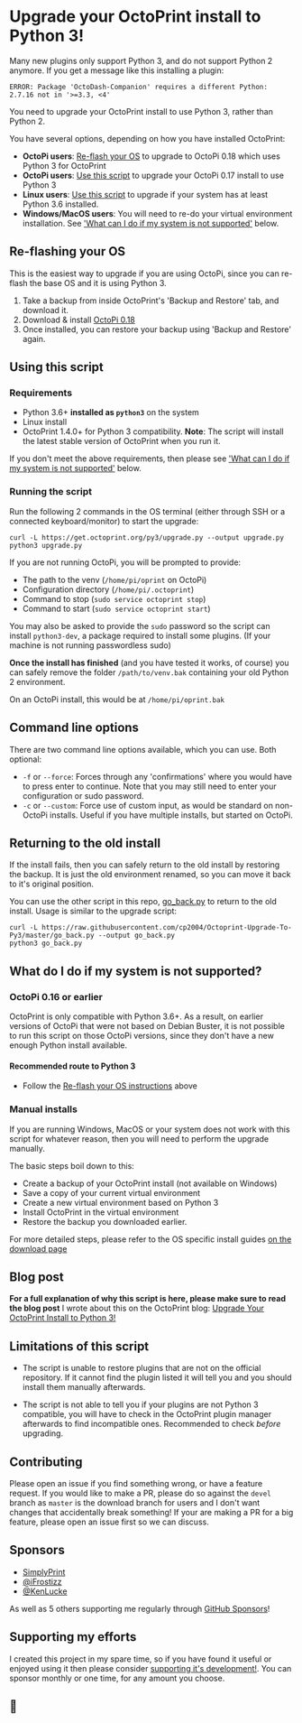 # Upgrade your OctoPrint install to Python 3!

Many new plugins only support Python 3, and do not support Python 2 anymore. If you get a message like this installing a plugin:

```
ERROR: Package 'OctoDash-Companion' requires a different Python: 2.7.16 not in '>=3.3, <4'
```

You need to upgrade your OctoPrint install to use Python 3, rather than Python 2.

You have several options, depending on how you have installed OctoPrint:

* **OctoPi users**: [Re-flash your OS](#re-flashing-your-os) to upgrade to OctoPi 0.18 which uses Python 3 for OctoPrint
* **OctoPi users**: [Use this script](#using-this-script) to upgrade your OctoPi 0.17 install to use Python 3
* **Linux users**: [Use this script](#using-this-script) to upgrade if your system has at least Python 3.6 installed.
* **Windows/MacOS users**: You will need to re-do your virtual environment installation. See ['What can I do if my system is not supported'](#what-do-i-do-if-my-system-is-not-supported) below.


## Re-flashing your OS

This is the easiest way to upgrade if you are using OctoPi, since you can re-flash the base OS and it is using Python 3.

1. Take a backup from inside OctoPrint's 'Backup and Restore' tab, and download it.
2. Download & install [OctoPi 0.18](https://octoprint.org/download)
3. Once installed, you can restore your backup using 'Backup and Restore' again.


## Using this script

### Requirements

* Python 3.6+ **installed as `python3`** on the system
* Linux install
* OctoPrint 1.4.0+ for Python 3 compatibility.
  **Note**: The script will install the latest stable version of OctoPrint when you run it.

If you don't meet the above requirements, then please see ['What can I do if my system is not supported'](#what-do-i-do-if-my-system-is-not-supported) below.

### Running the script

Run the following 2 commands in the OS terminal (either through SSH or a connected keyboard/monitor) to start the upgrade:

```
curl -L https://get.octoprint.org/py3/upgrade.py --output upgrade.py
python3 upgrade.py
```

If you are not running OctoPi, you will be prompted to provide:
  - The path to the venv (`/home/pi/oprint` on OctoPi)
  - Configuration directory (`/home/pi/.octoprint`)
  - Command to stop (`sudo service octoprint stop`)
  - Command to start (`sudo service octoprint start`)

You may also be asked to provide the `sudo` password so the script can install `python3-dev`, a package required to install some plugins. (If your machine is not running passwordless sudo)

**Once the install has finished** (and you have tested it works, of course) you can safely remove the folder `/path/to/venv.bak` containing your old Python 2 environment. 

On an OctoPi install, this would be at `/home/pi/oprint.bak`

## Command line options
There are two command line options available, which you can use. Both optional:
* `-f` or `--force`: Forces through any 'confirmations' where you would have to press enter to continue. Note that you may still need to enter your configuration or sudo password.
* `-c` or `--custom`: Force use of custom input, as would be standard on non-OctoPi installs. Useful if you have multiple installs, but started on OctoPi.

## Returning to the old install

If the install fails, then you can safely return to the old install by restoring the backup. It is just the old environment renamed, so you can move it back to it's original position.

You can use the other script in this repo, [go_back.py](https://github.com/cp2004/Octoprint-Upgrade-To-Py3/blob/master/go_back.py) to return to the old install. Usage is similar to the upgrade script:

```
curl -L https://raw.githubusercontent.com/cp2004/Octoprint-Upgrade-To-Py3/master/go_back.py --output go_back.py
python3 go_back.py
```

## What do I do if my system is not supported?

### OctoPi 0.16 or earlier

OctoPrint is only compatible with Python 3.6+. As a result, on earlier versions of OctoPi that were not based on Debian Buster, it is not possible to run this script on those OctoPi versions, since they don't have a new enough Python install available.

#### Recommended route to Python 3

* Follow the [Re-flash your OS instructions](#re-flashing-your-os) above

### Manual installs

If you are running Windows, MacOS or your system does not work with this script for whatever reason, then you will need to perform the upgrade manually.

The basic steps boil down to this:

* Create a backup of your OctoPrint install (not available on Windows)
* Save a copy of your current virtual environment
* Create a new virtual environment based on Python 3
* Install OctoPrint in the virtual environment
* Restore the backup you downloaded earlier.

For more detailed steps, please refer to the OS specific install guides [on the download page](https://octoprint.org/download)


## Blog post
**For a full explanation of why this script is here, please make sure to read the blog post** I wrote about this on the OctoPrint blog: [Upgrade Your OctoPrint Install to Python 3!](https://octoprint.org/blog/2020/09/10/upgrade-to-py3/)

## Limitations of this script
* The script is unable to restore plugins that are not on the official repository. If it cannot find the plugin listed it will tell you and you should install them manually afterwards.

* The script is not able to tell you if your plugins are not Python 3 compatible, you will have to check in the OctoPrint plugin manager afterwards to find incompatible ones. Recommended to check *before* upgrading.

## Contributing
Please open an issue if you find something wrong, or have a feature request.
If you would like to make a PR, please do so against the `devel` branch as `master` is the download branch for users and I don't want changes that accidentally break something!
If your are making a PR for a big feature, please open an issue first so we can discuss.

## Sponsors

* [SimplyPrint](https://simplyprint.io/)
* [@iFrostizz](https://github.com/iFrostizz)
* [@KenLucke](https://github.com/KenLucke)

As well as 5 others supporting me regularly through [GitHub Sponsors](https://github.com/sponsors/cp2004)!

## Supporting my efforts

I created this project in my spare time, so if you have found it useful or enjoyed using it then please consider [supporting it's development!](https://github.com/sponsors/cp2004). You can sponsor monthly or one time, for any amount you choose.
## 🔨


